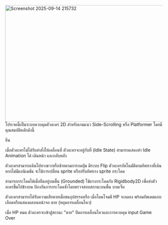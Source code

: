 <img width="1011" height="374" alt="Screenshot 2025-09-14 215732" src="https://github.com/user-attachments/assets/23bf070b-4523-4c76-a208-72204376838b" />
โปรเจคนี้เป็นระบบควบคุมตัวละคร 2D สำหรับเกมแนว Side-Scrolling หรือ Platformer โดยมีคุณสมบัติหลักดังนี้

ยืน

เมื่อตัวละครไม่ได้รับคำสั่งให้เคลื่อนที่ ตัวละครจะอยู่กับที่ (Idle State)
สามารถแสดงท่า Idle Animation ได้
เดินหน้า และกลับหลัง

ตัวละครสามารถเดินไปทางขวาหรือซ้ายตามการกดปุ่ม
มีระบบ Flip ตัวละครอัตโนมัติตามทิศทางที่เดิน
หากไม่มีแอนิเมชัน จะใช้การเปลี่ยน sprite หรือปรับทิศทาง sprite
กระโดด

สามารถกระโดดได้เมื่อยืนอยู่บนพื้น (Grounded)
ใช้แรงกระโดดกับ Rigidbody2D เพื่อส่งตัวละครขึ้นไปข้างบน
ป้องกันการกระโดดซ้ำโดยตรวจสอบสถานะบนพื้น
บาดเจ็บ

ตัวละครสามารถได้รับความเสียหายเมื่อชนอุปสรรคหรือ
เมื่อโดนโจมตี HP จะลดลง พร้อมอัพเดตแถบเลือดหรือแสดงผลบนหน้าจอ
ตาย (หยุดการเคลื่อนไหว)

เมื่อ HP หมด ตัวละครจะเข้าสู่สถานะ "ตาย"
ปิดการเคลื่อนไหวและการควบคุม input
 Game Over
